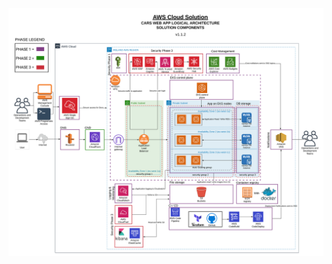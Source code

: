 <p align="center">
    <img src="https://github.com/msnyman1991//aws-microservices-design/blob/main/Cars.png?raw=true" alt="centered image" />
</p>